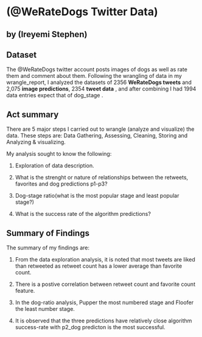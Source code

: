 # (@WeRateDogs Twitter Data)

## by (Ireyemi Stephen)



## Dataset
The @WeRateDogs twitter account posts images of dogs as well as rate them and comment about them. Following the wrangling of data in my wrangle_report, I analyzed the datasets of 2356 **WeRateDogs tweets** and 2,075 **image predictions**, 2354 **tweet data** , and after combining I had 1994 data entries expect that of dog_stage .


## Act summary

There are 5 major steps I carried out to wrangle (analyze and visualize) the data. These steps are: Data Gathering, Assessing, Cleaning, Storing and Analyzing & visualizing.

My analysis sought to know the following:

1. Exploration of data description.

2. What is the strenght or nature of relationships between the retweets, favorites and dog predictions p1-p3?

3. Dog-stage ratio(what is the most popular stage and least popular stage?)

4. What is the success rate of the algorithm predictions?



## Summary of Findings

The summary of my findings are:

1. From the data exploration analysis, it is noted that most tweets are liked than retweeted as retweet count has a lower average than favorite count.

2. There is a postive correlation between retweet count and favorite count feature.

3. In the dog-ratio analysis, Pupper the most numbered stage and Floofer the least number stage.

4. It is observed that the three predictions have relatively close algorithm success-rate with p2_dog predicton is the most successful.



```python

```

